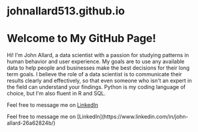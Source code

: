 # johnallard513.github.io

<!DOCTYPE html>
<html lang="en">
<head>
    <meta charset="UTF-8">
    <title>My GitHub Site</title>
</head>
<body>
    <h1>Welcome to My GitHub Page!</h1>
    <p>Hi! I'm John Allard, a data scientist with a passion for studying patterns in human behavior and user experience. My goals are to use any available data to help people and businesses make the best decisions for their long term goals. I believe the role of a data scientist is to communicate their results clearly and effectively, so that even someone who isn't an expert in the field can understand your findings. Python is my coding language of choice, but I'm also fluent in R and SQL. </p>

<p>Feel free to message me on  <a href="(https://www.linkedin.com/in/john-allard-26a62824b/)" target="_blank">LinkedIn</a><p>

<p>Feel free to message me on [LinkedIn](https://www.linkedin.com/in/john-allard-26a62824b/)<p>

</body>
</html>
